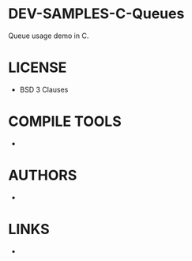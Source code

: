 # DEV-SAMPLES-C-Queues
Queue usage demo in C.

LICENSE
===============
* BSD 3 Clauses

COMPILE TOOLS
===============
* 
 
AUTHORS
===============
* 

LINKS
===============
* 
